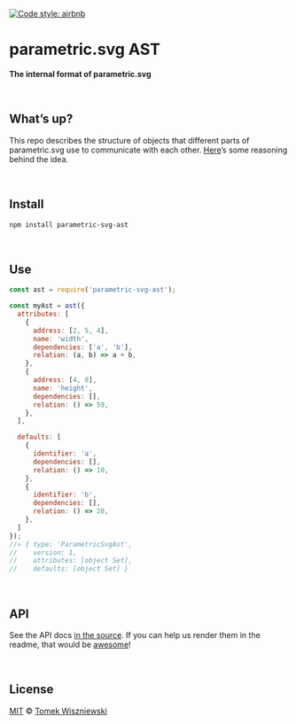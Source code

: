 [![Code style: airbnb
](https://img.shields.io/badge/code%20style-airbnb-777777.svg?style=flat-square)
](https://github.com/airbnb/javascript)




parametric.svg AST
==================

**The internal format of parametric.svg**




<div                                                 id="/whats-up">&nbsp;</div>

What’s up?
----------

This repo describes the structure of objects that different parts of parametric.svg use to communicate with each other. [Here](https://github.com/parametric-svg/js/issues/2)’s some reasoning behind the idea.




<div                                                  id="/install">&nbsp;</div>

Install
-------

```sh
npm install parametric-svg-ast
```




<div                                                      id="/use">&nbsp;</div>

Use
---

```js
const ast = require('parametric-svg-ast');

const myAst = ast({
  attributes: [
    {
      address: [2, 5, 4],
      name: 'width',
      dependencies: ['a', 'b'],
      relation: (a, b) => a + b,
    },
    {
      address: [4, 8],
      name: 'height',
      dependencies: [],
      relation: () => 59,
    },
  ],

  defaults: [
    {
      identifier: 'a',
      dependencies: [],
      relation: () => 10,
    },
    {
      identifier: 'b',
      dependencies: [],
      relation: () => 20,
    },
  ]
});
//» { type: 'ParametricSvgAst',
//    version: 1,
//    attributes: [object Set],
//    defaults: [object Set] }
```




<div                                                      id="/api">&nbsp;</div>

API
---

See the API docs [in the source](./module/index.js). If you can help us render them in the readme, that would be [awesome](https://github.com/parametric-svg/ast/issues/1)!




<div                                                  id="/license">&nbsp;</div>

License
-------

[MIT][] © [Tomek Wiszniewski][]

[MIT]: ./License.md
[Tomek Wiszniewski]: https://github.com/tomekwi
